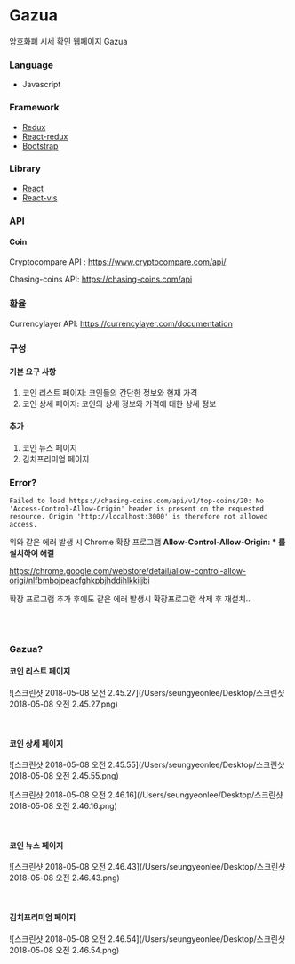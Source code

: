 # Gazua

암호화폐 시세 확인 웹페이지 Gazua

### Language

- Javascript

### Framework

- [Redux](https://github.com/reactjs/redux)
- [React-redux](https://github.com/reactjs/react-redux)
- [Bootstrap](https://getbootstrap.com/) 

### Library

- [React](https://github.com/facebook/react)
- [React-vis](https://github.com/uber/react-vis)

### API

#### Coin

Cryptocompare API : <https://www.cryptocompare.com/api/> 

Chasing-coins API: https://chasing-coins.com/api

### 환율

Currencylayer API: https://currencylayer.com/documentation

### 구성

#### 기본 요구 사항

1. 코인 리스트 페이지: 코인들의 간단한 정보와 현재 가격
2. 코인 상세 페이지: 코인의 상세 정보와 가격에 대한 상세 정보

#### 추가

1. 코인 뉴스 페이지
2. 김치프리미엄 페이지

### Error?

```
Failed to load https://chasing-coins.com/api/v1/top-coins/20: No 'Access-Control-Allow-Origin' header is present on the requested resource. Origin 'http://localhost:3000' is therefore not allowed access.
```

위와 같은 에러 발생 시 Chrome 확장 프로그램  **Allow-Control-Allow-Origin: * 를 설치하여 해결**

https://chrome.google.com/webstore/detail/allow-control-allow-origi/nlfbmbojpeacfghkpbjhddihlkkiljbi

확장 프로그램 추가 후에도 같은 에러 발생시 확장프로그램 삭제 후 재설치..

<br/>

<br/>

### Gazua?

#### 코인 리스트 페이지

![스크린샷 2018-05-08 오전 2.45.27](/Users/seungyeonlee/Desktop/스크린샷 2018-05-08 오전 2.45.27.png)

<br/>

#### 코인 상세 페이지

![스크린샷 2018-05-08 오전 2.45.55](/Users/seungyeonlee/Desktop/스크린샷 2018-05-08 오전 2.45.55.png)

![스크린샷 2018-05-08 오전 2.46.16](/Users/seungyeonlee/Desktop/스크린샷 2018-05-08 오전 2.46.16.png)

<br/>

#### 코인 뉴스 페이지

![스크린샷 2018-05-08 오전 2.46.43](/Users/seungyeonlee/Desktop/스크린샷 2018-05-08 오전 2.46.43.png)

<br/>

#### 김치프리미엄 페이지

![스크린샷 2018-05-08 오전 2.46.54](/Users/seungyeonlee/Desktop/스크린샷 2018-05-08 오전 2.46.54.png)

